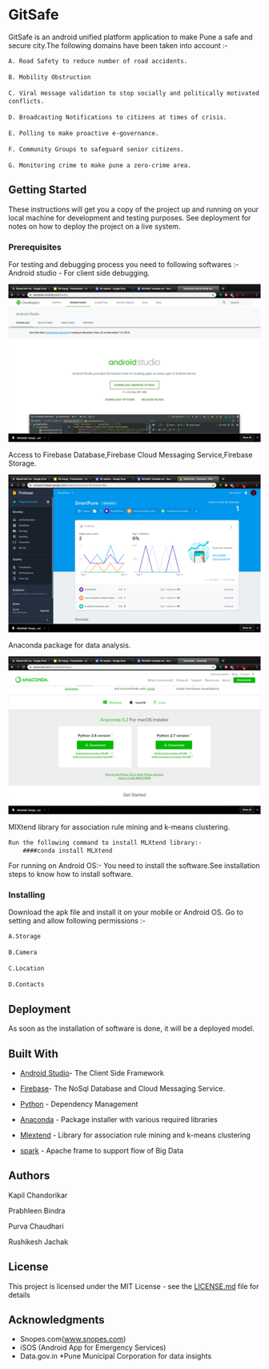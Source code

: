 # GitSafe
GitSafe is an android unified platform application to make Pune a safe and secure city.The following domains have been taken into account :-

	A. Road Safety to reduce number of road accidents.
	
	B. Mobility Obstruction 
	
	C. Viral message validation to stop socially and politically motivated conflicts.
	
	D. Broadcasting Notifications to citizens at times of crisis.
	
	E. Polling to make proactive e-governance.
	
	F. Community Groups to safeguard senior citizens.
	
	G. Monitoring crime to make pune a zero-crime area.
	
	
## Getting Started

These instructions will get you a copy of the project up and running on your local machine for development and testing purposes. See deployment for notes on how to deploy the project on a live system.

### Prerequisites

For testing and debugging process you need to following softwares :-
Android studio - For client side debugging.

![hi](a.png)

Access to Firebase Database,Firebase Cloud Messaging Service,Firebase Storage.

![hi](aa.png)

Anaconda package for data analysis.


![hi](aaa.png)


MlXtend library for association rule mining and k-means clustering.

	Run the following command to install MLXtend library:-
		####conda install MLXtend


For running on Android OS:-
	You need to install the software.See installation steps to know how to install software.

### Installing

Download the apk file and install it on your mobile or Android OS.
Go to setting and allow following permissions :-

	A.Storage
	
	B.Camera
	
	C.Location
	
	D.Contacts
	


## Deployment

As soon as the installation of software is done, it will be a deployed model.

## Built With

* [Android Studio](https://developer.android.com/docs/)- The Client Side Framework

* [Firebase](https://firebase.google.com/docs/)- The NoSql Database and Cloud Messaging Service.

* [Python](https://docs.python.org/3/) - Dependency Management

* [Anaconda](https://enterprise-docs.anaconda.com/en/latest/) - Package installer with various required libraries

* [Mlextend](https://rasbt.github.io/mlxtend/#welcome-to-mlxtends-documentation) - Library for association rule mining and k-means clustering

* [spark](https://spark.apache.org/docs/latest/api/python/index.html) - Apache frame to support flow of Big Data


## Authors

Kapil Chandorikar

Prabhleen Bindra

Purva Chaudhari

Rushikesh Jachak


## License

This project is licensed under the MIT License - see the [LICENSE.md](LICENSE.md) file for details

## Acknowledgments

* Snopes.com(www.snopes.com)
* iSOS (Android App for Emergency Services)
* Data.gov.in
*Pune Municipal Corporation for data insights
